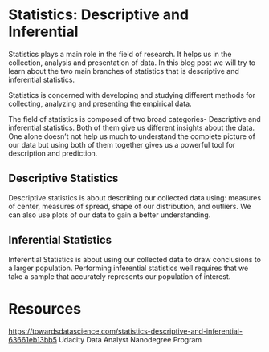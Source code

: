 # Statistics: Descriptive and Inferential

Statistics plays a main role in the field of research. It helps us in the collection, analysis and presentation of data. In this blog post we will try to learn about the two main branches of statistics that is descriptive and inferential statistics.


Statistics is concerned with developing and studying different methods for collecting, analyzing and presenting the empirical data.

The field of statistics is composed of two broad categories- Descriptive and inferential statistics. Both of them give us different insights about the data. One alone doesn’t not help us much to understand the complete picture of our data but using both of them together gives us a powerful tool for description and prediction.

## Descriptive Statistics
Descriptive statistics is about describing our collected data using: measures of center, measures of spread, shape of our distribution, and outliers. We can also use plots of our data to gain a better understanding.

## Inferential Statistics
Inferential Statistics is about using our collected data to draw conclusions to a larger population. Performing inferential statistics well requires that we take a sample that accurately represents our population of interest.















# Resources
https://towardsdatascience.com/statistics-descriptive-and-inferential-63661eb13bb5
Udacity Data Analyst Nanodegree Program

